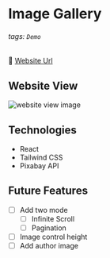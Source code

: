 # Image Gallery

###### tags: `Demo`

🔗 <a href="https://image-gallery-mo.vercel.app/" target="_blank">Website Url</a>

## Website View

![website view image](https://cdn.jsdelivr.net/gh/wuzhe0912/image-save@master/image-gallery.2wpwo3sdf8s0.webp)

## Technologies

- React
- Tailwind CSS
- Pixabay API

## Future Features

- [ ] Add two mode
  - [ ] Infinite Scroll
  - [ ] Pagination
- [ ] Image control height
- [ ] Add author image
